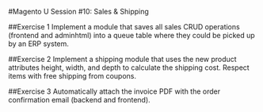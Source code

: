 #Magento U Session #10: Sales & Shipping


##Exercise 1
Implement a module that saves all sales CRUD operations (frontend and adminhtml) into a queue table where they could be picked up by an ERP system. 

##Exercise 2
Implement a shipping module that uses the new product attributes height, width, and depth to calculate the shipping cost. Respect items with free shipping from coupons.

##Exercise 3
Automatically attach the invoice PDF with the order confirmation email (backend and frontend).